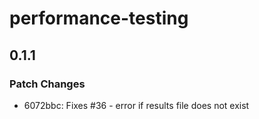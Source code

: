 # performance-testing

## 0.1.1

### Patch Changes

- 6072bbc: Fixes #36 - error if results file does not exist
